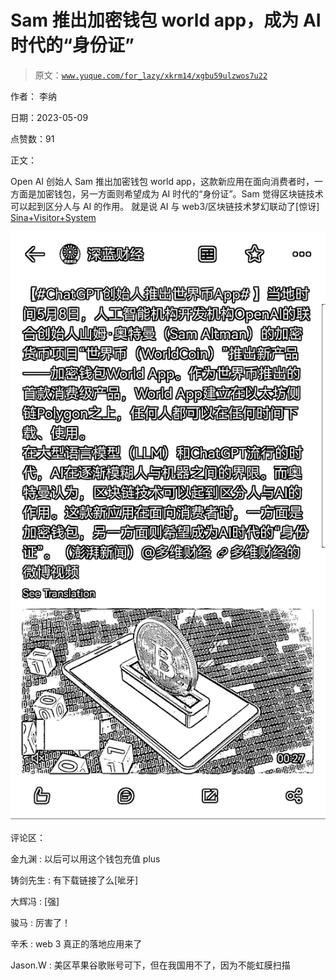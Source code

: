 # Sam 推出加密钱包 world app，成为 AI 时代的“身份证”

> 原文：[`www.yuque.com/for_lazy/xkrm14/xgbu59ulzwos7u22`](https://www.yuque.com/for_lazy/xkrm14/xgbu59ulzwos7u22)

作者： 李纳

日期：2023-05-09

点赞数：91

正文：

Open AI 创始人 Sam 推出加密钱包 world app，这款新应用在面向消费者时，一方面是加密钱包，另一方面则希望成为 AI 时代的“身份证”。Sam 觉得区块链技术可以起到区分人与 AI 的作用。 就是说 AI 与 web3/区块链技术梦幻联动了[惊讶] [Sina+Visitor+System](http://t.cn/A6NRyQ36)

![](img/5bc08cdda8c27b9e75a715f1aa1b1bc3.png)  

评论区：

金九渊 : 以后可以用这个钱包充值 plus

铸剑先生 : 有下载链接了么[呲牙]

大辉冯 : [强]

骏马 : 厉害了！

辛禾 : web 3 真正的落地应用来了

Jason.W : 美区苹果谷歌账号可下，但在我国用不了，因为不能虹膜扫描



